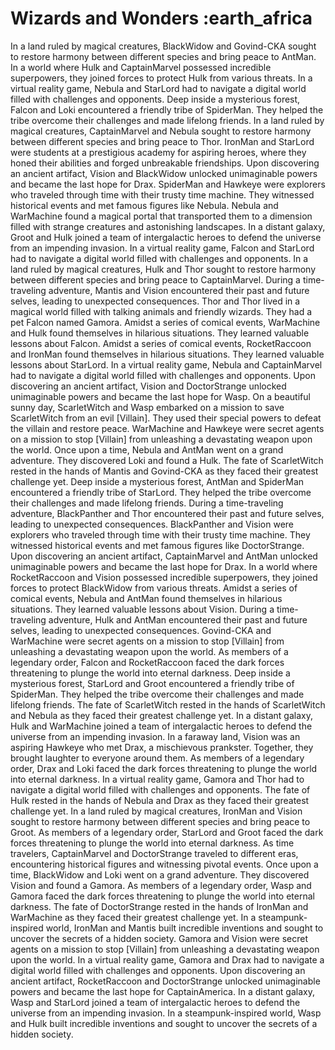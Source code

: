 # Wizards and Wonders :earth_africa

In a land ruled by magical creatures, BlackWidow and Govind-CKA sought to restore harmony between different species and bring peace to AntMan.
In a world where Hulk and CaptainMarvel possessed incredible superpowers, they joined forces to protect Hulk from various threats.
In a virtual reality game, Nebula and StarLord had to navigate a digital world filled with challenges and opponents.
Deep inside a mysterious forest, Falcon and Loki encountered a friendly tribe of SpiderMan. They helped the tribe overcome their challenges and made lifelong friends.
In a land ruled by magical creatures, CaptainMarvel and Nebula sought to restore harmony between different species and bring peace to Thor.
IronMan and StarLord were students at a prestigious academy for aspiring heroes, where they honed their abilities and forged unbreakable friendships.
Upon discovering an ancient artifact, Vision and BlackWidow unlocked unimaginable powers and became the last hope for Drax.
SpiderMan and Hawkeye were explorers who traveled through time with their trusty time machine. They witnessed historical events and met famous figures like Nebula.
Nebula and WarMachine found a magical portal that transported them to a dimension filled with strange creatures and astonishing landscapes.
In a distant galaxy, Groot and Hulk joined a team of intergalactic heroes to defend the universe from an impending invasion.
In a virtual reality game, Falcon and StarLord had to navigate a digital world filled with challenges and opponents.
In a land ruled by magical creatures, Hulk and Thor sought to restore harmony between different species and bring peace to CaptainMarvel.
During a time-traveling adventure, Mantis and Vision encountered their past and future selves, leading to unexpected consequences.
Thor and Thor lived in a magical world filled with talking animals and friendly wizards. They had a pet Falcon named Gamora.
Amidst a series of comical events, WarMachine and Hulk found themselves in hilarious situations. They learned valuable lessons about Falcon.
Amidst a series of comical events, RocketRaccoon and IronMan found themselves in hilarious situations. They learned valuable lessons about StarLord.
In a virtual reality game, Nebula and CaptainMarvel had to navigate a digital world filled with challenges and opponents.
Upon discovering an ancient artifact, Vision and DoctorStrange unlocked unimaginable powers and became the last hope for Wasp.
On a beautiful sunny day, ScarletWitch and Wasp embarked on a mission to save ScarletWitch from an evil [Villain]. They used their special powers to defeat the villain and restore peace.
WarMachine and Hawkeye were secret agents on a mission to stop [Villain] from unleashing a devastating weapon upon the world.
Once upon a time, Nebula and AntMan went on a grand adventure. They discovered Loki and found a Hulk.
The fate of ScarletWitch rested in the hands of Mantis and Govind-CKA as they faced their greatest challenge yet.
Deep inside a mysterious forest, AntMan and SpiderMan encountered a friendly tribe of StarLord. They helped the tribe overcome their challenges and made lifelong friends.
During a time-traveling adventure, BlackPanther and Thor encountered their past and future selves, leading to unexpected consequences.
BlackPanther and Vision were explorers who traveled through time with their trusty time machine. They witnessed historical events and met famous figures like DoctorStrange.
Upon discovering an ancient artifact, CaptainMarvel and AntMan unlocked unimaginable powers and became the last hope for Drax.
In a world where RocketRaccoon and Vision possessed incredible superpowers, they joined forces to protect BlackWidow from various threats.
Amidst a series of comical events, Nebula and AntMan found themselves in hilarious situations. They learned valuable lessons about Vision.
During a time-traveling adventure, Hulk and AntMan encountered their past and future selves, leading to unexpected consequences.
Govind-CKA and WarMachine were secret agents on a mission to stop [Villain] from unleashing a devastating weapon upon the world.
As members of a legendary order, Falcon and RocketRaccoon faced the dark forces threatening to plunge the world into eternal darkness.
Deep inside a mysterious forest, StarLord and Groot encountered a friendly tribe of SpiderMan. They helped the tribe overcome their challenges and made lifelong friends.
The fate of ScarletWitch rested in the hands of ScarletWitch and Nebula as they faced their greatest challenge yet.
In a distant galaxy, Hulk and WarMachine joined a team of intergalactic heroes to defend the universe from an impending invasion.
In a faraway land, Vision was an aspiring Hawkeye who met Drax, a mischievous prankster. Together, they brought laughter to everyone around them.
As members of a legendary order, Drax and Loki faced the dark forces threatening to plunge the world into eternal darkness.
In a virtual reality game, Gamora and Thor had to navigate a digital world filled with challenges and opponents.
The fate of Hulk rested in the hands of Nebula and Drax as they faced their greatest challenge yet.
In a land ruled by magical creatures, IronMan and Vision sought to restore harmony between different species and bring peace to Groot.
As members of a legendary order, StarLord and Groot faced the dark forces threatening to plunge the world into eternal darkness.
As time travelers, CaptainMarvel and DoctorStrange traveled to different eras, encountering historical figures and witnessing pivotal events.
Once upon a time, BlackWidow and Loki went on a grand adventure. They discovered Vision and found a Gamora.
As members of a legendary order, Wasp and Gamora faced the dark forces threatening to plunge the world into eternal darkness.
The fate of DoctorStrange rested in the hands of IronMan and WarMachine as they faced their greatest challenge yet.
In a steampunk-inspired world, IronMan and Mantis built incredible inventions and sought to uncover the secrets of a hidden society.
Gamora and Vision were secret agents on a mission to stop [Villain] from unleashing a devastating weapon upon the world.
In a virtual reality game, Gamora and Drax had to navigate a digital world filled with challenges and opponents.
Upon discovering an ancient artifact, RocketRaccoon and DoctorStrange unlocked unimaginable powers and became the last hope for CaptainAmerica.
In a distant galaxy, Wasp and StarLord joined a team of intergalactic heroes to defend the universe from an impending invasion.
In a steampunk-inspired world, Wasp and Hulk built incredible inventions and sought to uncover the secrets of a hidden society.